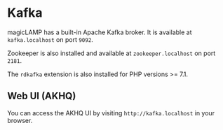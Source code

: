 # Kafka

magicLAMP has a built-in Apache Kafka broker. It is available at ```kafka.localhost``` on port ```9092```.

Zookeeper is also installed and available at ```zookeeper.localhost``` on port ```2181```.

The ```rdkafka``` extension is also installed for PHP versions >= 7.1.

## Web UI (AKHQ)

You can access the AKHQ UI by visiting ```http://kafka.localhost``` in your browser.